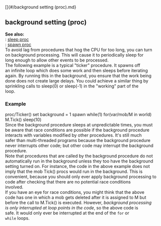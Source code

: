 []{#/background setting (proc).md}    
## background setting (proc)    
**See also:**    
:   [sleep proc](/proc/sleep)    
:   [spawn proc](/proc/spawn)    
To avoid lag from procedures that hog the CPU for too long, you can turn    
on background processing. This will cause it to periodically sleep for    
long enough to allow other events to be processed.    
The following example is a typical \"ticker\" procedure. It spawns off    
an infinite loop which does some work and then sleeps before iterating    
again. By running this in the background, you ensure that the work being    
done does not create large delays. You could achieve a similar thing by    
sprinkling calls to sleep(0) or sleep(-1) in the \"working\" part of the    
loop.    
### Example    
proc/Ticker() set background = 1 spawn while(1) for(var/mob/M in world)    
M.Tick() sleep(10)    
Since the background procedure sleeps at unpredictable times, you must    
be aware that race conditions are possible if the background procedure    
interacts with variables modified by other procedures. It\'s still much    
safer than multi-threaded programs because the background procedure    
never interrupts other code; but other code may interrupt the background    
procedure.    
Note that procedures that are called by the background procedure do not    
automatically run in the background unless they too have the background    
setting turned on. For instance, the code in the above example does not    
imply that the mob Tick() procs would run in the background. This is    
convenient, because you should only ever apply background processing to    
code after checking that there are no potential race conditions    
involved.    
If you have an eye for race conditions, you might think that the above    
code has one in which a mob gets deleted after it is assigned to M but    
before the call to M.Tick() is executed. However, *background processing    
is only interrupted at loop points in the code*, so the above code is    
safe. It would only ever be interrupted at the end of the `for` or    
`while` loops.  